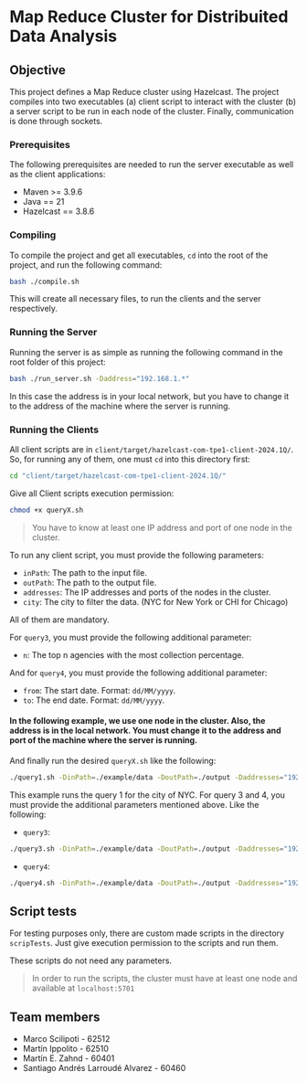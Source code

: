 # Map Reduce Cluster for Distribuited Data Analysis


## Objective

This project defines a Map Reduce cluster using Hazelcast. The project compiles into two executables (a) client script to interact with the cluster (b) a server script to be run in each node of the cluster. Finally, communication is done through sockets.

### Prerequisites

The following prerequisites are needed to run the server executable as well as the client applications:
- Maven >= 3.9.6
- Java == 21
- Hazelcast == 3.8.6

### Compiling

To compile the project and get all executables, `cd` into the root of the project, and run the following command:

```Bash
bash ./compile.sh
```

This will create all necessary files, to run the clients and the server respectively.

### Running the Server

Running the server is as simple as running the following command in the root folder of this project:

```bash
bash ./run_server.sh -Daddress="192.168.1.*"
```

In this case the address is in your local network, but you have to change it to the address of the machine where the server is running.

### Running the Clients

All client scripts are in `client/target/hazelcast-com-tpe1-client-2024.1Q/`.
So, for running any of them, one must `cd` into this directory first:
```bash
cd "client/target/hazelcast-com-tpe1-client-2024.1Q/"
```

Give all Client scripts execution permission:
```bash
chmod +x queryX.sh
```

> You have to know at least one IP address and port of one node in the cluster.

To run any client script, you must provide the following parameters:

- `inPath`: The path to the input file.
- `outPath`: The path to the output file.
- `addresses`: The IP addresses and ports of the nodes in the cluster.
- `city`: The city to filter the data. (NYC for New York or CHI for Chicago)

All of them are mandatory.

For `query3`, you must provide the following additional parameter:
- `n`: The top n agencies with the most collection percentage.

And for `query4`, you must provide the following additional parameter:
- `from`: The start date. Format: `dd/MM/yyyy`.
- `to`: The end date. Format: `dd/MM/yyyy`.

#### In the following example, we use one node in the cluster. Also, the address is in the local network. You must change it to the address and port of the machine where the server is running.

And finally run the desired `queryX.sh` like the following:
```bash
./query1.sh -DinPath=./example/data -DoutPath=./output -Daddresses="192.168.1.*:5701" -Dcity=NYC
```
This example runs the query 1 for the city of NYC. For query 3 and 4, you must provide the additional parameters mentioned above.
Like the following:

- `query3`:
```bash
./query3.sh -DinPath=./example/data -DoutPath=./output -Daddresses="192.168.1.*:5701" -Dcity=NYC -Dn=5
```

- `query4`:
```bash
./query4.sh -DinPath=./example/data -DoutPath=./output -Daddresses="192.168.1.*:5701" -Dcity=NYC -Dfrom=01/01/2019 -Dto=01/01/2020
```

## Script tests

For testing purposes only, there are custom made scripts in the directory `scripTests`.
Just give execution permission to the scripts and run them.

These scripts do not need any parameters.

>
> In order to run the scripts, the cluster must have at least one node and 
> available at `localhost:5701`
> 

## Team members

- Marco Scilipoti - 62512
- Martín Ippolito - 62510
- Martín E. Zahnd - 60401
- Santiago Andrés Larroudé Alvarez - 60460
